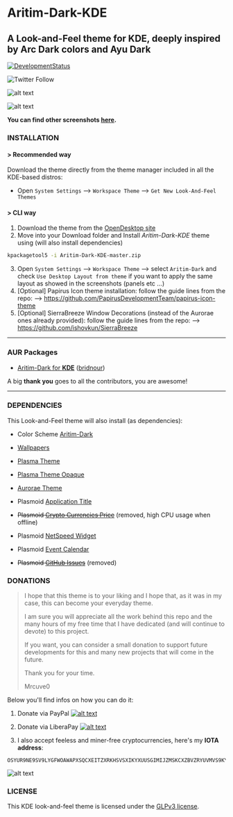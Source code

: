 # Aritim-Dark-KDE

## A Look-and-Feel theme for KDE, deeply inspired by Arc Dark colors and Ayu Dark 

[![DevelopmentStatus](https://img.shields.io/badge/Development-Ongoing-brightgreen.svg)](https://img.shields.io/badge/Development-Ongoing-brightgreen.svg)

![Twitter Follow](https://img.shields.io/twitter/follow/Mrcuve0?label=Follow%20Me%21%20%40Mrcuve0&style=social)

![alt text](https://raw.githubusercontent.com/Mrcuve0/Aritim-Dark/master/KDE/screenshots/CleanDesktop.png)

![alt text](https://raw.githubusercontent.com/Mrcuve0/Aritim-Dark/master/KDE/screenshots/SystemMonitor0.5.2.png)

**You can find other screenshots [here](https://www.pling.com/p/1281836/).**

### **INSTALLATION**
#### **> Recommended way**

Download the theme directly from the theme manager included in all the KDE-based distros:

* Open `System Settings` --> `Workspace Theme` --> `Get New Look-And-Feel Themes`

#### **> CLI way**

1. Download the theme from the [OpenDesktop site](https://store.kde.org/p/1281836/)
2. Move into your Download folder and Install *Aritim-Dark-KDE* theme using (will also install dependencies)
```bash
kpackagetool5 -i Aritim-Dark-KDE-master.zip
```
3. Open `System Settings` --> `Workspace Theme` --> select `Aritim-Dark` and check `Use Desktop Layout from theme` if you want to apply the same layout as showed in the screenshots (panels etc ...)
4. [Optional] Papirus Icon theme installation: follow the guide lines from the repo: --> https://github.com/PapirusDevelopmentTeam/papirus-icon-theme
5. [Optional] SierraBreeze Window Decorations (instead of the Aurorae ones already provided): follow the guide lines from the repo: --> https://github.com/ishovkun/SierraBreeze

----

### **AUR Packages**

* [Aritim-Dark for **KDE**](https://aur.archlinux.org/packages/aritim-dark-kde/) ([bridnour](https://github.com/bridnour))

A big **thank you** goes to all the contributors, you are awesome!

----

### **DEPENDENCIES**
This Look-and-Feel theme will also install (as dependencies):

* Color Scheme [Aritim-Dark](https://store.kde.org/p/1280295)

* [Wallpapers](https://www.pling.com/c/1318989/)

* [Plasma Theme](https://www.pling.com/p/1309107/)

* [Plasma Theme Opaque](https://www.pling.com/p/1312804/)

* [Aurorae Theme](https://www.pling.com/p/1320512/)

* Plasmoid [Application Title](https://store.kde.org/p/1199712)

* ~~Plasmoid [Crypto Currencies Price](https://store.kde.org/p/1200334)~~ (removed, high CPU usage when offline)

* Plasmoid [NetSpeed Widget](https://store.kde.org/p/998895)

* Plasmoid [Event Calendar](https://www.pling.com/p/998901/)

* ~~Plasmoid [GitHub Issues](https://www.pling.com/p/1271237/)~~ (removed)

### **DONATIONS**

> I hope that this theme is to your liking and I hope that, as it was in my case, this can become your everyday theme.
>
> I am sure you will appreciate all the work behind this repo and the many hours of my free time that I have dedicated (and will continue to devote) to this project.
> 
> If you want, you can consider a small donation to support future developments for this and many new projects that will come in the future.
>
> Thank you for your time.
> 
>Mrcuve0

Below you'll find infos on how you can do it:

1. Donate via PayPal [![alt text](https://www.paypal.com/en_US/i/btn/btn_donate_LG.gif)](https://paypal.me/mrcuve0)

2. Donate via LiberaPay [![alt text](https://liberapay.com/assets/widgets/donate.svg)](https://liberapay.com/Mrcuve0/donate)

3. I also accept feeless and miner-free cryptocurrencies, here's my **IOTA address**:
```
OSYUR9NE9SV9LYGFWOAWAPXSQCXEITZXRKHSVSXIKYXUUSGIMIJZMSKCXZBVZRYUVMVS9KYNENVZVVULADJWOUUYBX
```
![alt text](https://raw.githubusercontent.com/Mrcuve0/Aritim-Dark/master/QRCode.jpg)

### **LICENSE**
This KDE look-and-feel theme is licensed under the [GLPv3 license](https://github.com/Mrcuve0/Aritim-Dark/blob/master/KDE/lookAndFeel/LICENSE).
